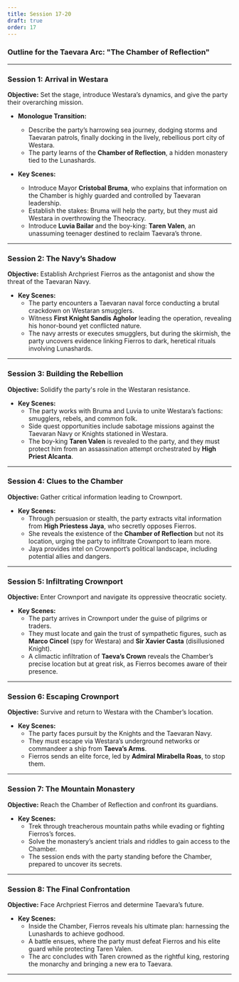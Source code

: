 ```yaml
---
title: Session 17-20
draft: true
order: 17
---
```

### Outline for the Taevara Arc: "The Chamber of Reflection"  

---

### **Session 1: Arrival in Westara**  
**Objective:** Set the stage, introduce Westara’s dynamics, and give the party their overarching mission.  

- **Monologue Transition:**  
  - Describe the party’s harrowing sea journey, dodging storms and Taevaran patrols, finally docking in the lively, rebellious port city of Westara.  
  - The party learns of the **Chamber of Reflection**, a hidden monastery tied to the Lunashards.  

- **Key Scenes:**  
  - Introduce Mayor **Cristobal Bruma**, who explains that information on the Chamber is highly guarded and controlled by Taevaran leadership.  
  - Establish the stakes: Bruma will help the party, but they must aid Westara in overthrowing the Theocracy.  
  - Introduce **Luvia Bailar** and the boy-king: **Taren Valen**, an unassuming teenager destined to reclaim Taevara’s throne.  

---

### **Session 2: The Navy’s Shadow**  
**Objective:** Establish Archpriest Fierros as the antagonist and show the threat of the Taevaran Navy.  

- **Key Scenes:**  
  - The party encounters a Taevaran naval force conducting a brutal crackdown on Westaran smugglers.  
  - Witness **First Knight Sandis Agholor** leading the operation, revealing his honor-bound yet conflicted nature.  
  - The navy arrests or executes smugglers, but during the skirmish, the party uncovers evidence linking Fierros to dark, heretical rituals involving Lunashards.  

---

### **Session 3: Building the Rebellion**  
**Objective:** Solidify the party's role in the Westaran resistance.  

- **Key Scenes:**  
  - The party works with Bruma and Luvia to unite Westara’s factions: smugglers, rebels, and common folk.  
  - Side quest opportunities include sabotage missions against the Taevaran Navy or Knights stationed in Westara.  
  - The boy-king **Taren Valen** is revealed to the party, and they must protect him from an assassination attempt orchestrated by **High Priest Alcanta**.  

---

### **Session 4: Clues to the Chamber**  
**Objective:** Gather critical information leading to Crownport.  

- **Key Scenes:**  
  - Through persuasion or stealth, the party extracts vital information from **High Priestess Jaya**, who secretly opposes Fierros.  
  - She reveals the existence of the **Chamber of Reflection** but not its location, urging the party to infiltrate Crownport to learn more.  
  - Jaya provides intel on Crownport’s political landscape, including potential allies and dangers.  

---

### **Session 5: Infiltrating Crownport**  
**Objective:** Enter Crownport and navigate its oppressive theocratic society.  

- **Key Scenes:**  
  - The party arrives in Crownport under the guise of pilgrims or traders.  
  - They must locate and gain the trust of sympathetic figures, such as **Marco Cincel** (spy for Westara) and **Sir Xavier Casta** (disillusioned Knight).  
  - A climactic infiltration of **Taeva’s Crown** reveals the Chamber’s precise location but at great risk, as Fierros becomes aware of their presence.  

---

### **Session 6: Escaping Crownport**  
**Objective:** Survive and return to Westara with the Chamber’s location.  

- **Key Scenes:**  
  - The party faces pursuit by the Knights and the Taevaran Navy.  
  - They must escape via Westara’s underground networks or commandeer a ship from **Taeva’s Arms**.  
  - Fierros sends an elite force, led by **Admiral Mirabella Roas**, to stop them.  

---

### **Session 7: The Mountain Monastery**  
**Objective:** Reach the Chamber of Reflection and confront its guardians.  

- **Key Scenes:**  
  - Trek through treacherous mountain paths while evading or fighting Fierros’s forces.  
  - Solve the monastery’s ancient trials and riddles to gain access to the Chamber.  
  - The session ends with the party standing before the Chamber, prepared to uncover its secrets.  

---

### **Session 8: The Final Confrontation**  
**Objective:** Face Archpriest Fierros and determine Taevara’s future.  

- **Key Scenes:**  
  - Inside the Chamber, Fierros reveals his ultimate plan: harnessing the Lunashards to achieve godhood.  
  - A battle ensues, where the party must defeat Fierros and his elite guard while protecting Taren Valen.  
  - The arc concludes with Taren crowned as the rightful king, restoring the monarchy and bringing a new era to Taevara.  

---

